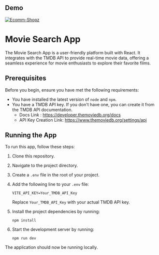 ## Demo
[![Ecomm-Shopz](https://img.shields.io/badge/Tryit-(here)-blue.svg)](https://moviesearchtmdb.netlify.app)

# Movie Search App

The Movie Search App is a user-friendly platform built with React. It integrates with the TMDB API to provide real-time movie data, offering a seamless experience for movie enthusiasts to explore their favorite films.


## Prerequisites

Before you begin, ensure you have met the following requirements:

* You have installed the latest version of `node` and `npm`.
* You have a TMDB API key. If you don't have one, you can create it from the TMDB API documentation.
  * Docs Link : https://developer.themoviedb.org/docs
  * API Key Creation Link: https://www.themoviedb.org/settings/api


## Running the App

To run this app, follow these steps:

1. Clone this repository.
2. Navigate to the project directory.
3. Create a `.env` file in the root of your project.
4. Add the following line to your `.env` file:

    ```
    VITE_API_KEY=Your_TMDB_API_Key
    ```

    Replace `Your_TMDB_API_Key` with your actual TMDB API key.

5. Install the project dependencies by running:

    ```
    npm install
    ```

6. Start the development server by running:

    ```
    npm run dev
    ```

The application should now be running locally.
